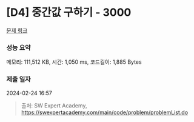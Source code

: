 # [D4] 중간값 구하기 - 3000 

[문제 링크](https://swexpertacademy.com/main/code/problem/problemDetail.do?contestProbId=AV-fO0s6ARoDFAXT) 

### 성능 요약

메모리: 111,512 KB, 시간: 1,050 ms, 코드길이: 1,885 Bytes

### 제출 일자

2024-02-24 16:57



> 출처: SW Expert Academy, https://swexpertacademy.com/main/code/problem/problemList.do